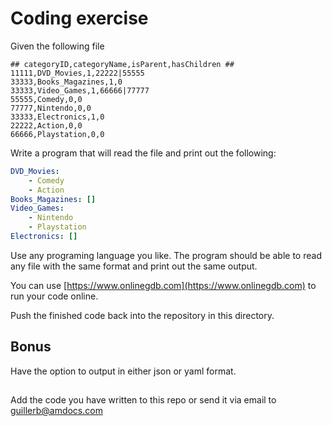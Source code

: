 # Coding exercise

Given the following file

``` csv
## categoryID,categoryName,isParent,hasChildren ##
11111,DVD_Movies,1,22222|55555
33333,Books_Magazines,1,0
33333,Video_Games,1,66666|77777
55555,Comedy,0,0
77777,Nintendo,0,0
33333,Electronics,1,0
22222,Action,0,0
66666,Playstation,0,0
```

Write a program that will read the file and print out the following:

``` yaml
DVD_Movies:
    - Comedy
    - Action
Books_Magazines: []
Video_Games:
    - Nintendo
    - Playstation
Electronics: []
```

Use any programing language you like. The program should be able to read any file with the same format and print out the same output.

You can use [https://www.onlinegdb.com](https://www.onlinegdb.com) to run your code online.

Push the finished code back into the repository in this directory.

## Bonus

Have the option to output in either json or yaml format.

##

Add the code you have written to this repo or send it via email to guillerb@amdocs.com 
